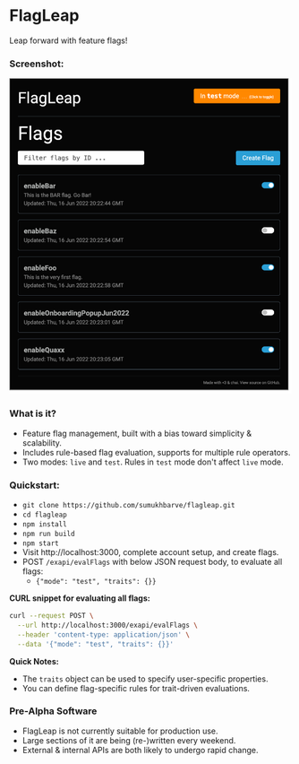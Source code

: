 # FlagLeap

Leap forward with feature flags!

### Screenshot:

![Flag Lister Screenshot](/screenshots/2022-06-18-flagLister.png)

### What is it?

- Feature flag management, built with a bias toward simplicity & scalability.
- Includes rule-based flag evaluation, supports for multiple rule operators.
- Two modes: `live` and `test`. Rules in `test` mode don't affect `live` mode.

### Quickstart:
- `git clone https://github.com/sumukhbarve/flagleap.git`
- `cd flagleap`
- `npm install`
- `npm run build`
- `npm start`
- Visit http://localhost:3000, complete account setup, and create flags.
- POST `/exapi/evalFlags` with below JSON request body, to evaluate all flags:
  -  `{"mode": "test", "traits": {}}`

**CURL snippet for evaluating all flags:**
```sh
curl --request POST \
  --url http://localhost:3000/exapi/evalFlags \
  --header 'content-type: application/json' \
  --data '{"mode": "test", "traits": {}}'
```

**Quick Notes:**
- The `traits` object can be used to specify user-specific properties.
- You can define flag-specific rules for trait-driven evaluations.


### Pre-Alpha Software

- FlagLeap is not currently suitable for production use.
- Large sections of it are being (re-)written every weekend.
- External & internal APIs are both likely to undergo rapid change.
